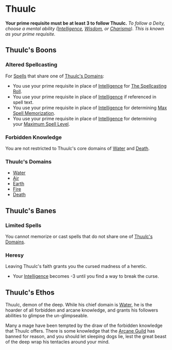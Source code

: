 # Thuulc
**Your prime requisite must be at least 3 to follow Thuulc.**
*To follow a Deity, choose a mental ability ([Intelligence](../../../Player%20Characters/Chosen%20Statistics/Intelligence.md), [Wisdom](../../../Player%20Characters/Chosen%20Statistics/Wisdom.md), or [Charisma](../../../Player%20Characters/Chosen%20Statistics/Charisma.md)). This is known as your prime requisite.*
## Thuulc's Boons
### Altered Spellcasting
For [Spells](../../Spells.md) that share one of [Thuulc's Domains](#Thuulc's%20Domains):
- You use your prime requisite in place of [Intelligence](../../../../Player%20Characters/Chosen%20Statistics/Intelligence.md) for [The Spellcasting Roll](../../Spellcasting.md#The%20Spellcasting%20Roll).
- You use your prime requisite in place of [Intelligence](../../../../Player%20Characters/Chosen%20Statistics/Intelligence.md) if referenced in spell text.
- You use your prime requisite in place of [Intelligence](../../../../Player%20Characters/Chosen%20Statistics/Intelligence.md) for determining [Max Spell Memorization](../../Spell%20Memorization.md).
- You use your prime requisite in place of [Intelligence](../../../../Player%20Characters/Chosen%20Statistics/Intelligence.md) for determining your [Maximum Spell Level](../../Spell%20Level.md#Max%20Spell%20Level).
### Forbidden Knowledge
You are not restricted to Thuulc's core domains of [Water](../../Spell%20Domains/Water.md) and [Death](../../Spell%20Domains/Death.md).
### Thuulc's Domains
- [Water](../../Spell%20Domains/Water.md)
- [Air](../../Spell%20Domains/Air.md)
- [Earth](../../Spell%20Domains/Earth.md)
- [Fire](../../Spell%20Domains/Fire.md)
- [Death](../../Spell%20Domains/Death.md)
## Thuulc's Banes
### Limited Spells
You cannot memorize or cast spells that do not share one of [Thuulc's Domains](#Thuulc's%20Domains).
### Heresy
Leaving Thuulc's faith grants you the cursed madness of a heretic.
- Your [Intelligence](../../../../Player%20Characters/Chosen%20Statistics/Intelligence.md) becomes -3 until you find a way to break the curse.
## Thuulc's Ethos
Thuulc, demon of the deep. While his chief domain is [Water](../../Spell%20Domains/Water.md), he is the hoarder of all forbidden and arcane knowledge, and grants his followers abilities to glimpse the un-glimpseable.

Many a mage have been tempted by the draw of the forbidden knowledge that Thuulc offers. There is some knowledge that the [Arcane Guild](../../../../Economy/Detailed%20Prices/Relevant%20Prices/Arcane%20Guild.md) has banned for reason, and you should let sleeping dogs lie, lest the great beast of the deep wrap his tentacles around your mind.